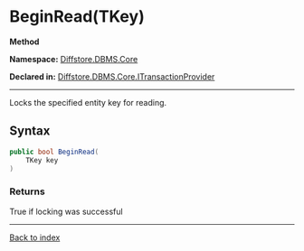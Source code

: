 # BeginRead(TKey)

**Method**

**Namespace:** [Diffstore.DBMS.Core](Diffstore.DBMS.Core.md)

**Declared in:** [Diffstore.DBMS.Core.ITransactionProvider<TKey>](Diffstore.DBMS.Core.ITransactionProvider{TKey}.md)

------



Locks the specified entity key for reading.


## Syntax

```csharp
public bool BeginRead(
	TKey key
)
```

### Returns

True if locking was successful

------

[Back to index](index.md)